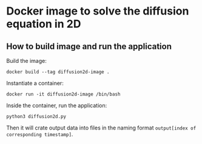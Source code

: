 # Docker image to solve the diffusion equation in 2D

## How to build image and run the application
Build the image:

`docker build --tag diffusion2d-image .`

Instantiate a container:

`docker run -it diffusion2d-image /bin/bash`

Inside the container, run the application:

`python3 diffusion2d.py`

Then it will crate output data into files in the naming format `output[index of corresponding timestamp]`.